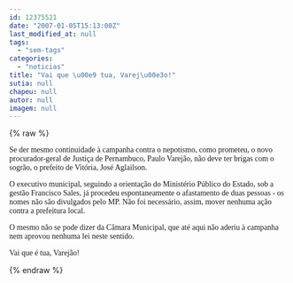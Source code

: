 ```yaml
---
id: 12375521
date: "2007-01-05T15:13:00Z"
last_modified_at: null
tags:
  - "sem-tags"
categories:
  - "noticias"
title: "Vai que \u00e9 tua, Varej\u00e3o!"
sutia: null
chapeu: null
autor: null
imagem: null
---
```

{% raw %}
<p><P><FONT face=Verdana>Se der mesmo continuidade à campanha contra o nepotismo, como prometeu, o novo procurador-geral de Justiça de Pernambuco, Paulo Varejão, não deve ter brigas com o sogrão, o prefeito de Vitória, José Aglailson.</FONT></P></p>
<p><P><FONT face=Verdana>O executivo municipal, seguindo a orientação do Ministério Público do Estado, sob a gestão Francisco Sales, já procedeu espontaneamente o afastamento de duas pessoas - os nomes não são divulgados pelo MP. Não foi necessário, assim, mover nenhuma ação contra a prefeitura local. </FONT></P></p>
<p><P><FONT face=Verdana>O mesmo não se pode dizer da Câmara Municipal, que até aqui não aderiu à campanha nem aprovou nenhuma lei neste sentido.</FONT></P></p>
<p><P><FONT face=Verdana>Vai que é tua, Varejão!</FONT></P> </p>
{% endraw %}